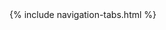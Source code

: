 <!DOCTYPE html>
<html lang="en">
  <head>
    <meta charset="UTF-8" />
    <meta name="viewport" content="width=device-width, initial-scale=1.0" />
    <link rel="stylesheet" type="text/css" href="styles.css" />
    <title>Additional Resources</title>
  </head>
  <body>
    {% include navigation-tabs.html %}
  </body>
</html>
